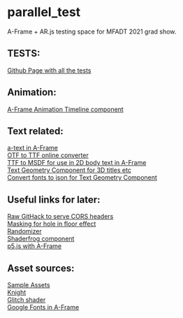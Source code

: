 # parallel_test
A-Frame + AR.js testing space for MFADT 2021 grad show.  

## TESTS: ##
[Github Page with all the tests](https://sycrus.github.io/parallel_test/)

## Animation: ##
[A-Frame Animation Timeline component](https://github.com/supermedium/superframe/tree/master/components/animation-timeline/)

## Text related: ##
[a-text in A-Frame](https://aframe.io/docs/1.2.0/primitives/a-text.html#attributes/) \
[OTF to TTF online converter](https://cloudconvert.com/otf-to-ttf) \
[TTF to MSDF for use in 2D body text in A-Frame](https://msdf-bmfont.donmccurdy.com/) \
[Text Geometry Component for 3D titles etc](https://github.com/supermedium/superframe/tree/master/components/text-geometry/) \
[Convert fonts to json for Text Geometry Component](http://gero3.github.io/facetype.js/)

## Useful links for later: ##
[Raw GitHack to serve CORS headers](https://raw.githack.com/) \
[Masking for hole in floor effect](https://stackoverflow.com/questions/56192021/how-to-declare-a-mask-material-using-a-frame-js) \
[Randomizer](https://github.com/supermedium/superframe/tree/master/components/randomizer/) \
[Shaderfrog component](https://github.com/msj121/aframeFrogShaders) \
[p5.js with A-Frame](https://editor.p5js.org/micuat/sketches/0waMKDEi)

## Asset sources: ##
[Sample Assets](https://github.com/aframevr/sample-assets/tree/master/assets) \
[Knight](https://sketchfab.com/3d-models/warcraft-3-alliance-footmanfanmade-201452e568064aedadccfafb668ef6a5) \
[Glitch shader](https://shaderfrog.com/app/view/1932) \
[Google Fonts in A-Frame](https://github.com/etiennepinchon/aframe-fonts)

